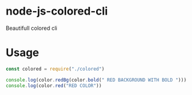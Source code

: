 # node-js-colored-cli
Beautifull colored cli

# Usage
```js
const colored = require("./colored")

console.log(color.redBg(color.bold(" RED BACKGROUND WITH BOLD ")))
console.log(color.red("RED COLOR"))
```
